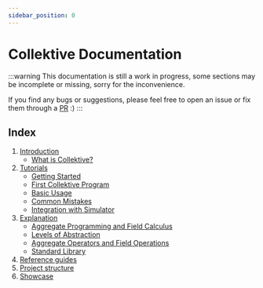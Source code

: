 ```yaml
---
sidebar_position: 0
---
```


# Collektive Documentation

:::warning
This documentation is still a work in progress, 
some sections may be incomplete or missing,
sorry for the inconvenience.

If you find any bugs or suggestions, 
please feel free to open an issue or fix them through a [PR](https://github.com/Collektive/collektive/pulls) :)
:::

## Index
1. [Introduction](/docs/category/introduction/)
   - [What is Collektive?](introduction/what-is-collektive.mdx)
2. [Tutorials](/docs/category/tutorials/)
   - [Getting Started](tutorials/getting-started.mdx)
   - [First Collektive Program](tutorials/first-collektive-program.mdx)
   - [Basic Usage](tutorials/basic-usage.mdx)
   - [Common Mistakes](tutorials/common-mistakes.mdx)
   - [Integration with Simulator](tutorials/collektive-and-alchemist.mdx)
3. [Explanation](/docs/category/explanation/)
   - [Aggregate Programming and Field Calculus](explanation/aggregate-programming.mdx)
   - [Levels of Abstraction](explanation/levels-of-abstractions.mdx)
   - [Aggregate Operators and Field Operations](explanation/dsl-descriptions.mdx)
   - [Standard Library](explanation/stdlib-descriptions.mdx)
4. [Reference guides](references.mdx)
5. [Project structure](project-structure.mdx)
6. [Showcase](/docs/category/showcase/)

[//]: # (3. [How-to guides]&#40;/docs/category/how-to-guides/&#41;)
